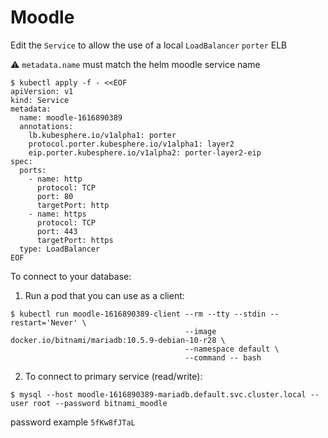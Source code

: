 # Moodle

Edit the `Service` to allow the use of a local `LoadBalancer`  `porter` ELB

:warning: `metadata.name` must match the helm moodle service name

```
$ kubectl apply -f - <<EOF
apiVersion: v1
kind: Service
metadata:
  name: moodle-1616890389
  annotations:
    lb.kubesphere.io/v1alpha1: porter
    protocol.porter.kubesphere.io/v1alpha1: layer2
    eip.porter.kubesphere.io/v1alpha2: porter-layer2-eip
spec:
  ports:
    - name: http
      protocol: TCP
      port: 80
      targetPort: http
    - name: https
      protocol: TCP
      port: 443
      targetPort: https
  type: LoadBalancer
EOF
```

To connect to your database:

  1. Run a pod that you can use as a client:

```
$ kubectl run moodle-1616890389-client --rm --tty --stdin --restart='Never' \
                                       --image  docker.io/bitnami/mariadb:10.5.9-debian-10-r28 \
                                       --namespace default \
                                       --command -- bash
```

  2. To connect to primary service (read/write):

```
$ mysql --host moodle-1616890389-mariadb.default.svc.cluster.local --user root --password bitnami_moodle
```

password example `5fKw8fJTaL`

